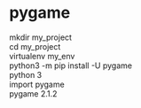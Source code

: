 # pygame
mkdir my_project  
cd my_project  
virtualenv my_env  
python3 -m pip install -U pygame  
python 3  
import pygame  
pygame 2.1.2
